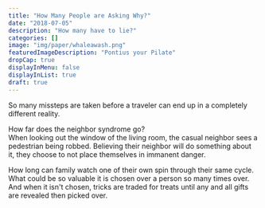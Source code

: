 ```yaml
---
title: "How Many People are Asking Why?"
date: "2018-07-05"
description: "How many have to lie?"
categories: []
image: "img/paper/whaleawash.png"
featuredImageDescription: "Pontius your Pilate"
dropCap: true
displayInMenu: false
displayInList: true
draft: true
---
```


So many missteps are taken before a traveler can end up in a completely different reality.   

How far does the neighbor syndrome go?  
When looking out the window of the living room, the casual neighbor sees a pedestrian being robbed.  Believing their neighbor will do something about it, they choose to not place themselves in immanent danger. 

How long can family watch one of their own spin through their same cycle.  What could be so valuable it is chosen over a person so many times over.  And when it isn't chosen, tricks are traded for treats until any and all gifts are revealed then picked over.